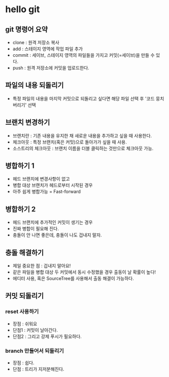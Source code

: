 # hello git

## git 명령어 요약

- clone : 원격 저장소 복사 
- add : 스테이지 영역에 작업 파일 추가
- commit : 세이브, 스테이지 영역의 파일들을 가지고 커밋(=세이브)을 만들 수 있다.
- push : 원격 저장소에 커밋을 업로드한다.

## 파일의 내용 되돌리기

- 특정 파일의 내용을 마지막 커밋으로 되돌리고 싶다면 해당 파일 선택 후 '코드 뭉치 버리기' 선택

## 브랜치 변경하기

- 브랜치란 : 기존 내용을 유지한 채 새로운 내용을 추가하고 싶을 때 사용한다.
- 체크아웃 : 특정 브랜치(혹은 커밋)으로 돌아가가 싶을 때 사용.
- 소스트리의 체크아웃 : 브랜치 이름을 더블 클릭하는 것만으로 체크아웃 가능.

##  병합하기 1

- 헤드 브랜치에 변경사항이 없고
- 병합 대상 브랜치가 헤드로부터 시작된 경우
- 아주 쉽게 병합가능 = Fast-forward

## 병합하기 2
- 헤드 브랜치에 추가적인 커밋이 생기는 경우
- 진짜 병합이 필요해 진다.
- 충돌이 안 나면 좋은데, 충돌이 나도 겁내지 말자.

## 충돌 해결하기

- 제일 중요한 점 : 겁내지 말아요!
- 같은 파일을 병합 대상 두 커밋에서 동시 수정했을 경우 출동이 날 확률이 높다!
- 에디터 사용, 혹은 SourceTree를 사용해서 출동 해결이 가능하다.

## 커밋 되돌리기

### reset 사용하기

- 장점 : 쉬워요
- 단점1 : 커밋이 날아간다.
- 단점2 : 그리고 강제 푸시가 필요하다.

### branch 만들어서 되돌리기

- 장점 : 쉽다.
- 단점 : 트리가 지저분해진다.
